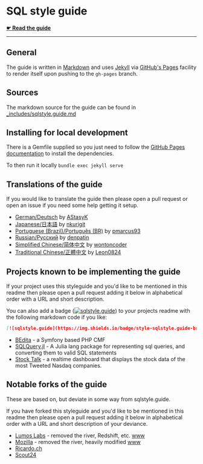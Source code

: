 # SQL style guide

**[☛ Read the guide](http://www.sqlstyle.guide)**

---

## General

The guide is written in [Markdown][md-lang] and uses [Jekyll][jekyll] via
[GitHub's Pages][gh-pages] facility to render itself upon pushing to the `gh-pages`
branch.

## Sources

The markdown source for the guide can be found in [_includes/sqlstyle.guide.md][md]

## Installing for local development

There is a Gemfile supplied so you just need to follow the
[GitHub Pages documentation][gh-pages-help] to install the dependencies.

To then run it locally `bundle exec jekyll serve`

## Translations of the guide

If you would like to translate the guide then please open a pull request or open an issue
if you need some help getting it setup.

* [German/Deutsch](http://www.sqlstyle.guide/de/) by [AStasyK](https://github.com/AStasyK)
* [Japanese/日本語](http://www.sqlstyle.guide/ja/) by [nkurigit](https://github.com/nkurigit)
* [Portuguese (Brazil)/Português (BR)](http://www.sqlstyle.guide/pt-br/) by [pmarcus93](https://github.com/pmarcus93)
* [Russian/Русский](http://www.sqlstyle.guide/ru/) by [denpatin](https://github.com/denpatin)
* [Simplified Chinese/简体中文](http://www.sqlstyle.guide/zh/) by [wontoncoder](https://github.com/wontoncoder)
* [Traditional Chinese/正體中文](http://www.sqlstyle.guide/zh-tw/) by [Leon0824](https://github.com/Leon0824)

## Projects known to be implementing the guide

If your project uses this styleguide and you'd like to be mentioned in this readme then
please open a pull request adding it below in alphabetical order with a URL and short
description.

You can also add a badge ([![sqlstyle.guide](https://img.shields.io/badge/style-sqlstyle.guide-brightgreen.svg)](https://www.sqlstyle.guide/)) to your projects readme with the following markdown code if you like:

```markdown
[![sqlstyle.guide](https://img.shields.io/badge/style-sqlstyle.guide-brightgreen.svg)](https://www.sqlstyle.guide/)
```

* [BEdita](https://github.com/bedita/bedita) - a Symfony based PHP CMF
* [SQLQuery.jl](https://github.com/yeesian/SQLQuery.jl) - A Julia lang package for representing sql queries, and converting them to valid SQL statements
* [Stock Talk](https://github.com/nigelgilbert/stock-talk) - a realtime dashboard that displays the stock data of the most Tweeted Nasdaq companies.

## Notable forks of the guide

These are based on, but deviate in some way from sqlstyle.guide.

If you have forked this styleguide and you'd like to be mentioned in this readme then
please open a pull request adding it below in alphabetical order with a URL and short
description of your deviance.

* [Lumos Labs](https://github.com/lumoslabs/sqlstyle.guide) - removed the river, Redshift, etc. [www](http://engineering.lumosity.com/sqlstyle.guide)
* [Mozilla](https://github.com/mozilla/firefox-data-docs/blob/master/concepts/sql_style.md) - removed the river, heavily modified [www](https://docs.telemetry.mozilla.org/concepts/sql_style.html)
* [Ricardo.ch](https://ricardo-ch.github.io/sqlstyle.guide/)
* [Scout24](https://github.com/Scout24/sqlstyle.guide)


[md-lang]: http://daringfireball.net/projects/markdown/
[jekyll]: http://jekyllrb.com/
[gh-pages]: https://pages.github.com/
[md]: https://github.com/treffynnon/sqlstyle.guide/blob/gh-pages/_includes/sqlstyle.guide.md
[gh-pages-help]: https://help.github.com/articles/setting-up-your-github-pages-site-locally-with-jekyll/

